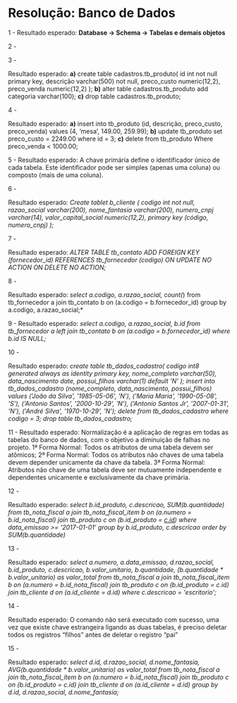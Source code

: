 # Resolução: Banco de Dados

1 -
Resultado esperado:
**Database → Schema → Tabelas e demais objetos**

2 - 

3 - 

Resultado esperado:
**a)**
create table cadastros.tb_produto(
id int not null primary key,
descrição varchar(500) not null,
preco_custo numeric(12,2),
preco_venda numeric(12,2)
);
**b)**
alter table cadastros.tb_produto add categoria varchar(100);
**c)**
drop table cadastros.tb_produto;

4 - 

Resultado esperado:
**a)**
insert into tb_produto
(id, descrição, preco_custo, preco_venda)
values
(4, ‘mesa’, 149.00, 259.99);
**b)**
update tb_produto set preco_custo = 2249.00 where id = 3;
**c)**
delete from tb_produto Where preco_venda < 1000.00;

5 - 
Resultado esperado:
A chave primária define o identificador único de cada tabela. Este identificador pode ser
simples (apenas uma coluna) ou composto (mais de uma coluna).

6 - 

Resultado esperado:
*Create tablet b_cliente (
codigo int not null,
razao_social varchar(200),
nome_fantasia varchar(200),
numero_cnpj varchar(14),
valor_capital_social numeric(12,2),
primary key (código, numero_cnpj)
);*

7 - 

Resultado esperado:
*ALTER TABLE tb_contato
ADD FOREIGN KEY (fornecedor_id)
REFERENCES tb_fornecedor (codigo)
ON UPDATE NO ACTION ON DELETE NO ACTION;*

8 - 

Resultado esperado:
*select
a.codigo, a.razao_social, count(*)
from tb_fornecedor a
join tb_contato b on (a.codigo = b.fornecedor_id)
group by a.codigo, a.razao_social;*

9 - 
Resultado esperado:
*select
a.codigo, a.razao_social, b.id
from tb_fornecedor a
left join tb_contato b on (a.codigo = b.fornecedor_id)
where b.id IS NULL;*

10 - 

Resultado esperado:
*create table tb_dados_cadastro(
codigo int8 generated always as identity primary key,
nome_completo varchar(50),
data_nascimento date,
possui_filhos varchar(1) default 'N'
);
insert into tb_dados_cadastro
(nome_completo, data_nascimento, possui_filhos)
values
('João da Silva', '1985-05-06', 'N'),
('Maria Maria', '1990-05-08', 'S'),
('Antonio Santos', '2000-10-29', 'N'),
('Antonio Santos Jr', '2007-01-31', 'N'),
('André Silva', '1970-10-29', 'N');
delete from tb_dados_cadastro where codigo = 3;
drop table tb_dados_cadastro;*

11 - 
Resultado esperado:
Normalização é a aplicação de regras em todas as tabelas do banco de dados, com o
objetivo a diminuição de falhas no projeto.
1ª Forma Normal: Todos os atributos de uma tabela devem ser atômicos;
2ª Forma Normal: Todos os atributos não chaves de uma tabela devem depender
unicamente da chave da tabela.
3ª Forma Normal: Atributos não chave de uma tabela deve ser mutuamente independente
e dependentes unicamente e exclusivamente da chave primária.

12 - 

Resultado esperado:
*select
b.id_produto, c.descricao, SUM(b.quantidade)
from tb_nota_fiscal a
join tb_nota_fiscal_item b on (a.numero = b.id_nota_fiscal)
join tb_produto c on (b.id_produto = [c.id](http://c.id/))
where data_emissao >= '2017-01-01'
group by b.id_produto, c.descricao
order by SUM(b.quantidade)*

13 - 

Resultado esperado:
*select
a.numero, a.data_emissao, d.razao_social, b.id_produto,
c.descricao, b.valor_unitario, b.quantidade,
(b.quantidade * b.valor_unitario) as valor_total
from tb_nota_fiscal a
join tb_nota_fiscal_item b on (a.numero = b.id_nota_fiscal)
join tb_produto c on (b.id_produto = c.id)
join tb_cliente d on (a.id_cliente = d.id)
where c.descricao = 'escritorio';*

14 - 

Resultado esperado:
O comando não será executado com sucesso, uma vez que existe chave estrangeira
ligando as duas tabelas, é preciso deletar todos os registros “filhos” antes de deletar o
registro “pai”

15 - 

Resultado esperado:
*select*
*d.id, d.razao_social, d.nome_fantasia,
AVG(b.quantidade * b.valor_unitario) as valor_total
from tb_nota_fiscal a
join tb_nota_fiscal_item b on (a.numero = b.id_nota_fiscal)
join tb_produto c on (b.id_produto = c.id)
join tb_cliente d on (a.id_cliente = d.id)
group by d.id, d.razao_social, d.nome_fantasia;*